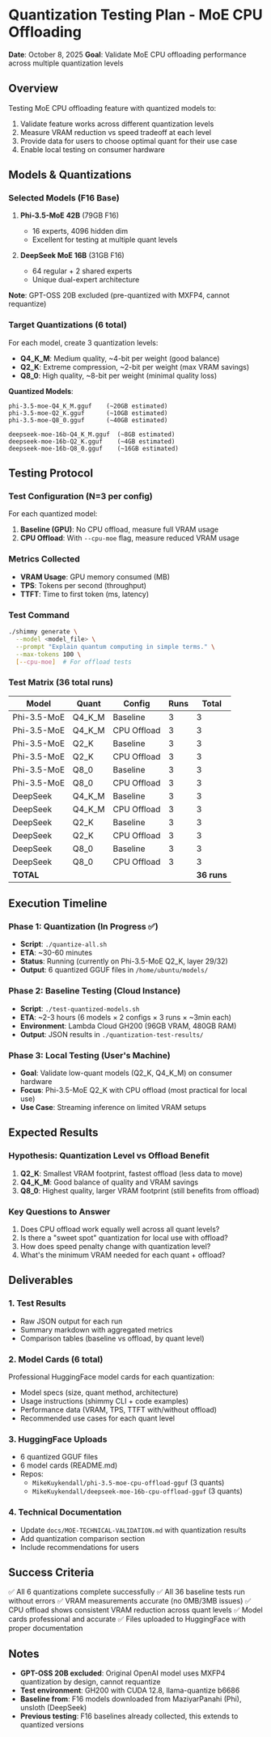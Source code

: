# Quantization Testing Plan - MoE CPU Offloading
**Date**: October 8, 2025
**Goal**: Validate MoE CPU offloading performance across multiple quantization levels

## Overview
Testing MoE CPU offloading feature with quantized models to:
1. Validate feature works across different quantization levels
2. Measure VRAM reduction vs speed tradeoff at each level
3. Provide data for users to choose optimal quant for their use case
4. Enable local testing on consumer hardware

## Models & Quantizations

### Selected Models (F16 Base)
1. **Phi-3.5-MoE 42B** (79GB F16)
   - 16 experts, 4096 hidden dim
   - Excellent for testing at multiple quant levels

2. **DeepSeek MoE 16B** (31GB F16)
   - 64 regular + 2 shared experts
   - Unique dual-expert architecture

**Note**: GPT-OSS 20B excluded (pre-quantized with MXFP4, cannot requantize)

### Target Quantizations (6 total)
For each model, create 3 quantization levels:
- **Q4_K_M**: Medium quality, ~4-bit per weight (good balance)
- **Q2_K**: Extreme compression, ~2-bit per weight (max VRAM savings)
- **Q8_0**: High quality, ~8-bit per weight (minimal quality loss)

**Quantized Models**:
```
phi-3.5-moe-Q4_K_M.gguf    (~20GB estimated)
phi-3.5-moe-Q2_K.gguf      (~10GB estimated)
phi-3.5-moe-Q8_0.gguf      (~40GB estimated)

deepseek-moe-16b-Q4_K_M.gguf  (~8GB estimated)
deepseek-moe-16b-Q2_K.gguf    (~4GB estimated)
deepseek-moe-16b-Q8_0.gguf    (~16GB estimated)
```

## Testing Protocol

### Test Configuration (N=3 per config)
For each quantized model:
1. **Baseline (GPU)**: No CPU offload, measure full VRAM usage
2. **CPU Offload**: With `--cpu-moe` flag, measure reduced VRAM usage

### Metrics Collected
- **VRAM Usage**: GPU memory consumed (MB)
- **TPS**: Tokens per second (throughput)
- **TTFT**: Time to first token (ms, latency)

### Test Command
```bash
./shimmy generate \
  --model <model_file> \
  --prompt "Explain quantum computing in simple terms." \
  --max-tokens 100 \
  [--cpu-moe]  # For offload tests
```

### Test Matrix (36 total runs)
| Model | Quant | Config | Runs | Total |
|-------|-------|--------|------|-------|
| Phi-3.5-MoE | Q4_K_M | Baseline | 3 | 3 |
| Phi-3.5-MoE | Q4_K_M | CPU Offload | 3 | 3 |
| Phi-3.5-MoE | Q2_K | Baseline | 3 | 3 |
| Phi-3.5-MoE | Q2_K | CPU Offload | 3 | 3 |
| Phi-3.5-MoE | Q8_0 | Baseline | 3 | 3 |
| Phi-3.5-MoE | Q8_0 | CPU Offload | 3 | 3 |
| DeepSeek | Q4_K_M | Baseline | 3 | 3 |
| DeepSeek | Q4_K_M | CPU Offload | 3 | 3 |
| DeepSeek | Q2_K | Baseline | 3 | 3 |
| DeepSeek | Q2_K | CPU Offload | 3 | 3 |
| DeepSeek | Q8_0 | Baseline | 3 | 3 |
| DeepSeek | Q8_0 | CPU Offload | 3 | 3 |
| **TOTAL** | | | | **36 runs** |

## Execution Timeline

### Phase 1: Quantization (In Progress ✅)
- **Script**: `./quantize-all.sh`
- **ETA**: ~30-60 minutes
- **Status**: Running (currently on Phi-3.5-MoE Q2_K, layer 29/32)
- **Output**: 6 quantized GGUF files in `/home/ubuntu/models/`

### Phase 2: Baseline Testing (Cloud Instance)
- **Script**: `./test-quantized-models.sh`
- **ETA**: ~2-3 hours (6 models × 2 configs × 3 runs × ~3min each)
- **Environment**: Lambda Cloud GH200 (96GB VRAM, 480GB RAM)
- **Output**: JSON results in `./quantization-test-results/`

### Phase 3: Local Testing (User's Machine)
- **Goal**: Validate low-quant models (Q2_K, Q4_K_M) on consumer hardware
- **Focus**: Phi-3.5-MoE Q2_K with CPU offload (most practical for local use)
- **Use Case**: Streaming inference on limited VRAM setups

## Expected Results

### Hypothesis: Quantization Level vs Offload Benefit
1. **Q2_K**: Smallest VRAM footprint, fastest offload (less data to move)
2. **Q4_K_M**: Good balance of quality and VRAM savings
3. **Q8_0**: Highest quality, larger VRAM footprint (still benefits from offload)

### Key Questions to Answer
1. Does CPU offload work equally well across all quant levels?
2. Is there a "sweet spot" quantization for local use with offload?
3. How does speed penalty change with quantization level?
4. What's the minimum VRAM needed for each quant + offload?

## Deliverables

### 1. Test Results
- Raw JSON output for each run
- Summary markdown with aggregated metrics
- Comparison tables (baseline vs offload, by quant level)

### 2. Model Cards (6 total)
Professional HuggingFace model cards for each quantization:
- Model specs (size, quant method, architecture)
- Usage instructions (shimmy CLI + code examples)
- Performance data (VRAM, TPS, TTFT with/without offload)
- Recommended use cases for each quant level

### 3. HuggingFace Uploads
- 6 quantized GGUF files
- 6 model cards (README.md)
- Repos:
  * `MikeKuykendall/phi-3.5-moe-cpu-offload-gguf` (3 quants)
  * `MikeKuykendall/deepseek-moe-16b-cpu-offload-gguf` (3 quants)

### 4. Technical Documentation
- Update `docs/MOE-TECHNICAL-VALIDATION.md` with quantization results
- Add quantization comparison section
- Include recommendations for users

## Success Criteria
✅ All 6 quantizations complete successfully
✅ All 36 baseline tests run without errors
✅ VRAM measurements accurate (no 0MB/3MB issues)
✅ CPU offload shows consistent VRAM reduction across quant levels
✅ Model cards professional and accurate
✅ Files uploaded to HuggingFace with proper documentation

## Notes
- **GPT-OSS 20B excluded**: Original OpenAI model uses MXFP4 quantization by design, cannot requantize
- **Test environment**: GH200 with CUDA 12.8, llama-quantize b6686
- **Baseline from**: F16 models downloaded from MaziyarPanahi (Phi), unsloth (DeepSeek)
- **Previous testing**: F16 baselines already collected, this extends to quantized versions
